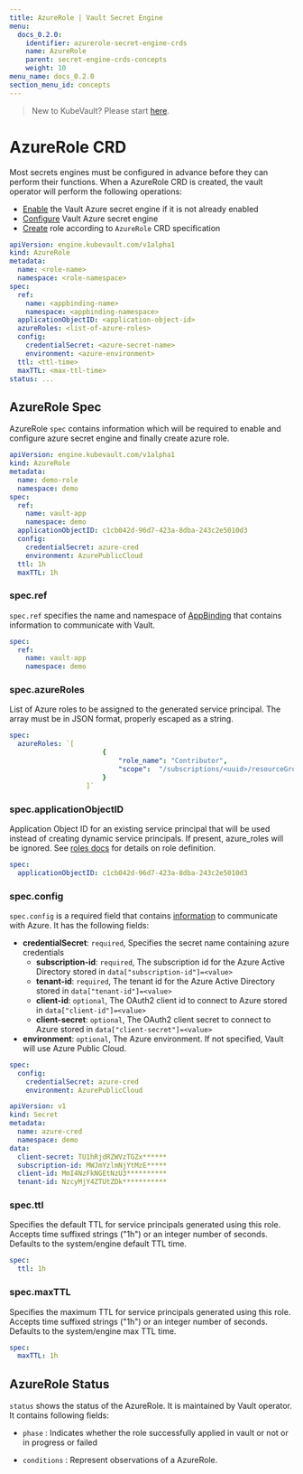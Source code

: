 ```yaml
---
title: AzureRole | Vault Secret Engine
menu:
  docs_0.2.0:
    identifier: azurerole-secret-engine-crds
    name: AzureRole
    parent: secret-engine-crds-concepts
    weight: 10
menu_name: docs_0.2.0
section_menu_id: concepts
---
```


> New to KubeVault? Please start [here](/docs/concepts/README.md).

# AzureRole CRD

Most secrets engines must be configured in advance before they can perform their functions. When a AzureRole CRD is created, the vault operator will perform the following operations:

- [Enable](https://www.vaultproject.io/docs/secrets/azure/index.html#setup) the Vault Azure secret engine if it is not already enabled
- [Configure](https://www.vaultproject.io/api/secret/azure/index.html#configure-access) Vault Azure secret engine
- [Create](https://www.vaultproject.io/api/secret/azure/index.html#create-update-role) role according to `AzureRole` CRD specification


```yaml
apiVersion: engine.kubevault.com/v1alpha1
kind: AzureRole
metadata:
  name: <role-name>
  namespace: <role-namespace>
spec:
  ref:
    name: <appbinding-name>
    namespace: <appbinding-namespace>
  applicationObjectID: <application-object-id>
  azureRoles: <list-of-azure-roles>
  config:
    credentialSecret: <azure-secret-name>
    environment: <azure-environment>  
  ttl: <ttl-time>
  maxTTL: <max-ttl-time>
status: ...
```

## AzureRole Spec

AzureRole `spec` contains information which will be required to enable and configure azure secret engine and finally create azure role.

```yaml
apiVersion: engine.kubevault.com/v1alpha1
kind: AzureRole
metadata:
  name: demo-role
  namespace: demo
spec:
  ref:
    name: vault-app
    namespace: demo
  applicationObjectID: c1cb042d-96d7-423a-8dba-243c2e5010d3
  config:
    credentialSecret: azure-cred
    environment: AzurePublicCloud
  ttl: 1h
  maxTTL: 1h
```

### spec.ref

`spec.ref` specifies the name and namespace of [AppBinding](/docs/concepts/vault-server-crds/auth-methods/appbinding.md) that contains information to communicate with Vault.

```yaml
spec:
  ref:
    name: vault-app
    namespace: demo
```
### spec.azureRoles

List of Azure roles to be assigned to the generated service principal. The array must be in JSON format, properly escaped as a string. 

```yaml
spec:
  azureRoles: `[
                       {
                           "role_name": "Contributor",
                           "scope":  "/subscriptions/<uuid>/resourceGroups/Website"
                       }
                   ]`
```

### spec.applicationObjectID

Application Object ID for an existing service principal that will be used instead of creating dynamic service principals. If present, azure_roles will be ignored. See [roles docs](https://www.vaultproject.io/docs/secrets/azure/index.html#roles) for details on role definition.

```yaml
spec:
  applicationObjectID: c1cb042d-96d7-423a-8dba-243c2e5010d3
```
### spec.config

`spec.config` is a required field that contains [information](https://www.vaultproject.io/api/secret/azure/index.html#configure-access) to communicate with Azure. It has the following fields:
- **credentialSecret**: `required`, Specifies the secret name containing azure credentials
    - **subscription-id**: `required`, The subscription id for the Azure Active Directory stored in `data["subscription-id"]=<value>` 
    - **tenant-id**: `required`, The tenant id for the Azure Active Directory stored in `data["tenant-id"]=<value>`
    - **client-id**: `optional`, The OAuth2 client id to connect to Azure stored in `data["client-id"]=<value>`
    - **client-secret**: `optional`, The OAuth2 client secret to connect to Azure stored in `data["client-secret"]=<value>`
- **environment**: `optional`, The Azure environment. If not specified, Vault will use Azure Public Cloud.

```yaml
spec:
  config:
    credentialSecret: azure-cred
    environment: AzurePublicCloud
```

```yaml
apiVersion: v1
kind: Secret
metadata:
  name: azure-cred
  namespace: demo
data:
  client-secret: TU1hRjdRZWVzTGZx******
  subscription-id: MWJmYzlmNjYtMzE*****
  client-id: MmI4NzFkNGEtNzU3**********
  tenant-id: NzcyMjY4ZTUtZDk***********
```

### spec.ttl

Specifies the default TTL for service principals generated using this role. Accepts time suffixed strings ("1h") or an integer number of seconds. Defaults to the system/engine default TTL time.

```yaml
spec:
  ttl: 1h
```

### spec.maxTTL

Specifies the maximum TTL for service principals generated using this role. Accepts time suffixed strings ("1h") or an integer number of seconds. Defaults to the system/engine max TTL time.

```yaml
spec:
  maxTTL: 1h
```

## AzureRole Status

`status` shows the status of the AzureRole. It is maintained by Vault operator. It contains following fields:

- `phase` : Indicates whether the role successfully applied in vault or not or in progress or failed

- `conditions` : Represent observations of a AzureRole.
